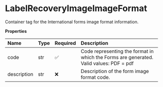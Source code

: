 # LabelRecoveryImageImageFormat

Container tag for the International forms image format information.

**Properties**

| Name        | Type | Required | Description                                                                            |
| :---------- | :--- | :------- | :------------------------------------------------------------------------------------- |
| code        | str  | ✅       | Code representing the format in which the Forms are generated. Valid values: PDF = pdf |
| description | str  | ❌       | Description of the form image format code.                                             |

<!-- This file was generated by liblab | https://liblab.com/ -->
